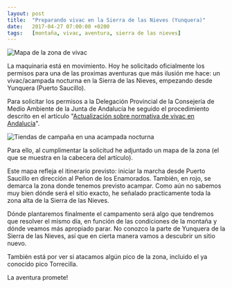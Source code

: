 ```yaml
---
layout: post
title:  "Preparando vivac en la Sierra de las Nieves (Yunquera)"
date:   2017-04-27 07:00:00 +0200
tags:	[montaña, vivac, aventura, sierra de las nieves]
---
```


![Mapa de la zona de vivac][mapa]

La maquinaria está en movimiento. Hoy he solicitado oficialmente los permisos
para una de las proximas aventuras que más ilusión me hace: un vivac/acampada
nocturna en la Sierra de las Nieves, empezando desde Yunquera
(Puerto Saucillo).

Para solicitar los permisos a la Delegación Provincial de la Consejería de
Medio Ambiente de la Junta de Andalucía he seguido el procedimiento descrito
en el artículo "[Actualización sobre normativa de vivac en Andalucía][vivac]".

<!--more-->

![Tiendas de campaña en una acampada nocturna][tiendas]

Para ello, al cumplimentar la solicitud he adjuntado un mapa de la zona (el
que se muestra en la cabecera del artículo).

Este mapa refleja el itinerario previsto: iniciar la marcha desde Puerto
Saucillo en dirección al Peñon de los Enamorados.
También, en rojo, se demarca la zona donde tenemos previsto acampar.
Como aún no sabemos muy bien dónde será el sitio exacto, he señalado
practicamente toda la zona alta de la Sierra de las Nieves.

Dónde plantaremos finalmente el campamento será algo que tendremos que resolver
el mismo día, en función de las condiciones de la montaña y dónde veamos más
apropiado parar. No conozco la parte de Yunquera de la Sierra de las Nieves,
así que en cierta manera vamos a descubrir un sitio nuevo.

También está por ver si atacamos algún pico de la zona, incluido el ya conocido
pico Torrecilla.

La aventura promete!

[tiendas]:		{{site.url}}/assets/vivac_grazalema_camp1.jpg
[vivac]:		{{site.url}}/2016/10/06/nueva-normativa-vivac.html
[mapa]:			{{śite.url}}/assets/20170427-mapa-vivac-yunquera.png
